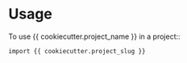 # Usage

To use {{ cookiecutter.project_name }} in a project::

    import {{ cookiecutter.project_slug }}
